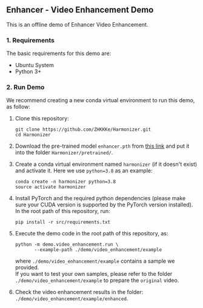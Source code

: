 ## Enhancer - Video Enhancement Demo
This is an offline demo of Enhancer Video Enhancement.  


### 1. Requirements
The basic requirements for this demo are:
- Ubuntu System
- Python 3+


### 2. Run Demo
We recommend creating a new conda virtual environment to run this demo, as follow:

1. Clone this repository:
    ```
    git clone https://github.com/ZHKKKe/Harmonizer.git
    cd Harmonizer
    ```

2. Download the pre-trained model `enhancer.pth` from [this link](https://drive.google.com/file/d/19SsiV6wQ8W4x4Q9XgSPXST1VEnhoGg3R/view?usp=sharing) and put it into the folder `Harmonizer/pretrained/`.


3. Create a conda virtual environment named `harmonizer` (if it doesn't exist) and activate it. Here we use `python=3.8` as an example:
     ```
    conda create -n harmonizer python=3.8
    source activate harmonizer
    ```

4. Install PyTorch and the required python dependencies (please make sure your CUDA version is supported by the PyTorch version installed). In the root path of this repository, run:
    ```
    pip install -r src/requirements.txt
    ```

5. Execute the demo code in the root path of this repository, as:
    ```
    python -m demo.video_enhancement.run \
           --example-path ./demo/video_enhancement/example
    ```
    where `./demo/video_enhancement/example` contains a sample we provided.   
    If you want to test your own samples, please refer to the folder `./demo/video_enhancement/example` to prepare the `original` video.

6. Check the video enhancement results in the folder: `./demo/video_enhancement/example/enhanced`.
